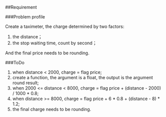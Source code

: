 ##Requirement

###Problem profile

Create a taximeter, the charge determined by two factors:

1. the distance；
2. the stop waiting time, count by second；

And the final price needs to be rounding.

###ToDo

1. when distance < 2000, charge = flag price;
2. create a function, the argument is a float, the output is the argument round result;
3. when 2000 <= distance < 8000, charge = flag price + (distance - 2000) / 1000 * 0.8;
4. when distance >= 8000, charge = flag price + 6 * 0.8 + (distance - 8) * 1.2;
5. the final charge needs to be rounding.
